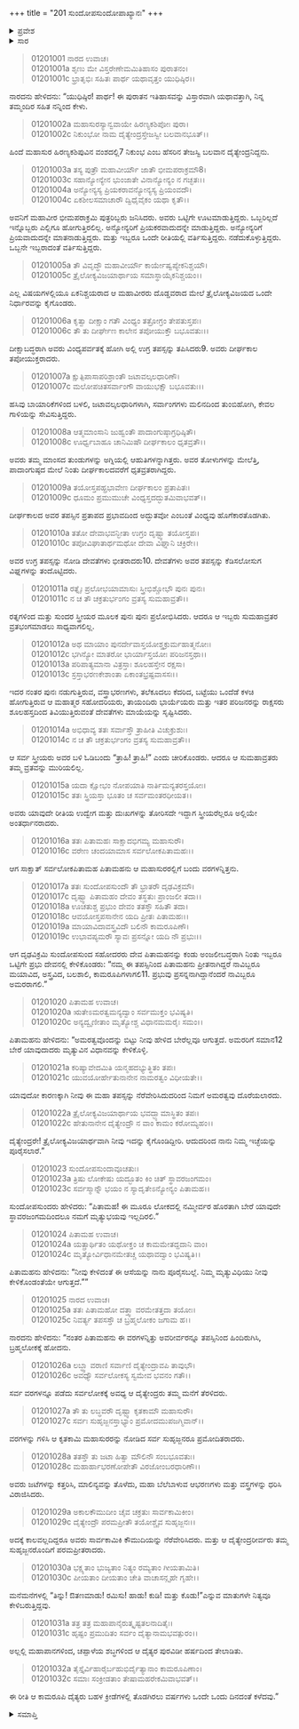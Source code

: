+++
title = "201 ಸುಂದೋಪಸುಂದೋಪಾಖ್ಯಾನಃ"
+++

<details><summary>ಪ್ರವೇಶ</summary>


।।   ಓಂ ಓಂ ನಮೋ ನಾರಾಯಣಾಯ।।   ಶ್ರೀ ವೇದವ್ಯಾಸಾಯ ನಮಃ ।।

ಶ್ರೀ ಕೃಷ್ಣದ್ವೈಪಾಯನ ವೇದವ್ಯಾಸ ವಿರಚಿತ  

**ಶ್ರೀ ಮಹಾಭಾರತ**

**ಆದಿ ಪರ್ವ**

**ಅರ್ಜುನವನವಾಸ ಪರ್ವ**

**ಅಧ್ಯಾಯ 201**

</details>


<details><summary>ಸಾರ</summary>

ರಾಕ್ಷಸ ಹಿರಣ್ಯಕಶಿಪುವಿನ ವಂಶದಲ್ಲಿ ನಿಕುಂಭನಿಗೆ ಸುಂದ-ಉಪಸುಂದರೆಂಬ, ಅನ್ಯೋನ್ಯರಿಗೆ ಪ್ರಿಯವಾದುದನ್ನೇ ಮಾಡುತ್ತಿದ್ದ ಇಬ್ಬರು ಮಕ್ಕಳು ಜನಿಸಿದುದು (1-5). ಅಮರತ್ವಕ್ಕಾಗಿ ಅವರಿಬ್ಬರೂ ಘೋರತಪಸ್ಸನ್ನಾಚರಿಸಿದುದು ಮತ್ತು ಅವರೀರ್ವರ ಹೊರತಾಗಿ ಬೇರೆ ಯಾರೂ ಅವರ ಮೃತ್ಯುವಿಗೆ ಕಾರಣವಾಗಬಾರದೆಂಬ ವರವನ್ನು ಪಡೆಯುವುದು (6-26). ವರಮದದಿಂದ ಸಂತೋಷವನ್ನಾಚರಿಸಿದುದು (27-32).

</details>



> 01201001 ನಾರದ ಉವಾಚ।  
01201001a ಶೃಣು ಮೇ ವಿಸ್ತರೇಣೇಮಮಿತಿಹಾಸಂ ಪುರಾತನಂ।  
01201001c ಭ್ರಾತೃಭಿಃ ಸಹಿತಃ ಪಾರ್ಥ ಯಥಾವೃತ್ತಂ ಯುಧಿಷ್ಠಿರ।।

ನಾರದನು ಹೇಳಿದನು: “ಯುಧಿಷ್ಠಿರ! ಪಾರ್ಥ! ಈ ಪುರಾತನ ಇತಿಹಾಸವನ್ನು ವಿಸ್ತಾರವಾಗಿ ಯಥಾವತ್ತಾಗಿ, ನಿನ್ನ ತಮ್ಮಂದಿರ ಸಹಿತ ನನ್ನಿಂದ ಕೇಳು.

> 01201002a ಮಹಾಸುರಸ್ಯಾನ್ವವಾಯೇ ಹಿರಣ್ಯಕಶಿಪೋಃ ಪುರಾ।  
01201002c ನಿಕುಂಭೋ ನಾಮ ದೈತ್ಯೇಂದ್ರಸ್ತೇಜಸ್ವೀ ಬಲವಾನಭೂತ್।।

ಹಿಂದೆ ಮಹಾಸುರ ಹಿರಣ್ಯಕಶಿಪುವಿನ ವಂಶದಲ್ಲಿ7 ನಿಕುಂಭ ಎಂಬ ಹೆಸರಿನ ತೇಜಸ್ವಿ ಬಲವಾನ ದೈತ್ಯೇಂದ್ರನಿದ್ದನು.

> 01201003a ತಸ್ಯ ಪುತ್ರೌ ಮಹಾವೀರ್ಯೌ ಜಾತೌ ಭೀಮಪರಾಕ್ರಮೌ8।  
01201003c ಸಹಾನ್ಯೋನ್ಯೇನ ಭುಂಜಾತೇ ವಿನಾನ್ಯೋನ್ಯಂ ನ ಗಚ್ಛತಃ।।  
01201004a ಅನ್ಯೋನ್ಯಸ್ಯ ಪ್ರಿಯಕರಾವನ್ಯೋನ್ಯಸ್ಯ ಪ್ರಿಯಂವದೌ।  
01201004c ಏಕಶೀಲಸಮಾಚಾರೌ ದ್ವಿಧೈವೈಕಂ ಯಥಾ ಕೃತೌ।।

ಅವನಿಗೆ ಮಹಾವೀರ ಭೀಮಪರಾಕ್ರಮಿ ಪುತ್ರರಿಬ್ಬರು ಜನಿಸಿದರು. ಅವರು ಒಟ್ಟಿಗೇ ಊಟಮಾಡುತ್ತಿದ್ದರು. ಒಬ್ಬರಿಲ್ಲದೆ ಇನ್ನೊಬ್ಬರು ಎಲ್ಲಿಗೂ ಹೋಗುತ್ತಿರಲಿಲ್ಲ. ಅನ್ಯೋನ್ಯರಿಗೆ ಪ್ರಿಯಕರವಾದುದನ್ನೇ ಮಾಡುತ್ತಿದ್ದರು. ಅನ್ಯೋನ್ಯರಿಗೆ ಪ್ರಿಯವಾದುದನ್ನೇ ಮಾತನಾಡುತ್ತಿದ್ದರು. ಮತ್ತು ಇಬ್ಬರೂ ಒಂದೇ ರೀತಿಯಲ್ಲಿ ವರ್ತಿಸುತ್ತಿದ್ದರು. ನಡೆದುಕೊಳ್ಳುತ್ತಿದ್ದರು. ಒಬ್ಬನೇ ಇಬ್ಬರಾದಂತೆ ವರ್ತಿಸುತ್ತಿದ್ದರು.

> 01201005a ತೌ ವಿವೃದ್ಧೌ ಮಹಾವೀರ್ಯೌ ಕಾರ್ಯೇಷ್ವಪ್ಯೇಕನಿಶ್ಚಯೌ।  
01201005c ತ್ರೈಲೋಕ್ಯವಿಜಯಾರ್ಥಾಯ ಸಮಾಸ್ಥಾಯೈಕನಿಶ್ಚಯಂ।।

ಎಲ್ಲ ವಿಷಯಗಳಲ್ಲಿಯೂ ಏಕನಿಶ್ಚಯರಾದ ಆ ಮಹಾವೀರರು ದೊಡ್ಡವರಾದ ಮೇಲೆ ತ್ರೈಲೋಕ್ಯವಿಜಯದ ಒಂದೇ ನಿರ್ಧಾರವನ್ನು ಕೈಗೊಂಡರು.

> 01201006a ಕೃತ್ವಾ ದೀಕ್ಷಾಂ ಗತೌ ವಿಂಧ್ಯಂ ತತ್ರೋಗ್ರಂ ತೇಪತುಸ್ತಪಃ।  
01201006c ತೌ ತು ದೀರ್ಘೇಣ ಕಾಲೇನ ತಪೋಯುಕ್ತೌ ಬಭೂವತುಃ।।

ದೀಕ್ಷಾಬದ್ಧರಾಗಿ ಅವರು ವಿಂಧ್ಯಪರ್ವತಕ್ಕೆ ಹೋಗಿ ಅಲ್ಲಿ ಉಗ್ರ ತಪಸ್ಸನ್ನು ತಪಿಸಿದರು9. ಅವರು ದೀರ್ಘಕಾಲ ತಪೋಯುಕ್ತರಾದರು.

> 01201007a ಕ್ಷುತ್ಪಿಪಾಸಾಪರಿಶ್ರಾಂತೌ ಜಟಾವಲ್ಕಲಧಾರಿಣೌ।  
01201007c ಮಲೋಪಚಿತಸರ್ವಾಂಗೌ ವಾಯುಭಕ್ಷೌ ಬಭೂವತುಃ।।

ಹಸಿವು ಬಾಯಾರಿಕೆಗಳಿಂದ ಬಳಲಿ, ಜಟಾವಲ್ಕಲಧಾರಿಗಳಾಗಿ, ಸರ್ವಾಂಗಗಳು ಮಲಿನದಿಂದ ತುಂಬಿಹೋಗಿ, ಕೇವಲ ಗಾಳಿಯನ್ನು ಸೇವಿಸುತ್ತಿದ್ದರು.

> 01201008a ಆತ್ಮಮಾಂಸಾನಿ ಜುಹ್ವಂತೌ ಪಾದಾಂಗುಷ್ಠಾಗ್ರಧಿಷ್ಠಿತೌ।   
01201008c ಊರ್ಧ್ವಬಾಹೂ ಚಾನಿಮಿಷೌ ದೀರ್ಘಕಾಲಂ ಧೃತವ್ರತೌ।।

ಅವರು ತಮ್ಮ ಮಾಂಸದ ತುಂಡುಗಳನ್ನು ಅಗ್ನಿಯಲ್ಲಿ ಆಹುತಿಗಳನ್ನಾಗಿತ್ತರು. ಅವರ ತೋಳುಗಳನ್ನು ಮೇಲೆತ್ತಿ, ಪಾದಾಂಗುಷ್ಠದ ಮೇಲೆ ನಿಂತು ದೀರ್ಘಕಾಲದವರೆಗೆ ಧೃತವ್ರತರಾಗಿದ್ದರು.

> 01201009a ತಯೋಸ್ತಪಹ್ಪ್ರಭಾವೇಣ ದೀರ್ಘಕಾಲಂ ಪ್ರತಾಪಿತಃ।  
01201009c ಧೂಮಂ ಪ್ರಮುಮುಚೇ ವಿಂಧ್ಯಸ್ತದದ್ಭುತಮಿವಾಭವತ್।।

ದೀರ್ಘಕಾಲದ ಅವರ ತಪಸ್ಸಿನ ಪ್ರತಾಪದ ಪ್ರಭಾವದಿಂದ ಅದ್ಭುತವೋ ಎಂಬಂತೆ ವಿಂಧ್ಯವು ಹೊಗೆಕಾರತೊಡಗಿತು.

> 01201010a ತತೋ ದೇವಾಭವನ್ಭೀತಾ ಉಗ್ರಂ ದೃಷ್ಟ್ವಾ ತಯೋಸ್ತಪಃ।  
01201010c ತಪೋವಿಘಾತಾರ್ಥಮಥೋ ದೇವಾ ವಿಘ್ನಾನಿ ಚಕ್ರಿರೇ।।

ಅವರ ಉಗ್ರ ತಪಸ್ಸನ್ನು ನೋಡಿ ದೇವತೆಗಳು ಭೀತರಾದರು10. ದೇವತೆಗಳು ಅವರ ತಪಸ್ಸನ್ನು ಕೆಡಿಸಲೋಸುಗ ವಿಘ್ನಗಳನ್ನು ತಂದೊಟ್ಟಿದರು.

> 01201011a ರತ್ನೈಃ ಪ್ರಲೋಭಯಾಮಾಸುಃ ಸ್ತ್ರೀಭಿಶ್ಚೋಭೌ ಪುನಃ ಪುನಃ।  
01201011c ನ ಚ ತೌ ಚಕ್ರತುರ್ಭಂಗಂ ವ್ರತಸ್ಯ ಸುಮಹಾವ್ರತೌ।।

ರತ್ನಗಳಿಂದ ಮತ್ತು ಸುಂದರ ಸ್ತ್ರೀಯರ ಮೂಲಕ ಪುನಃ ಪುನಃ ಪ್ರಲೋಭಿಸಿದರು. ಆದರೂ ಆ ಇಬ್ಬರು ಸುಮಹಾವ್ರತರ ವ್ರತಭಂಗಮಾಡಲು ಸಾಧ್ಯವಾಗಲಿಲ್ಲ.

> 01201012a ಅಥ ಮಾಯಾಂ ಪುನರ್ದೇವಾಸ್ತಯೋಶ್ಚಕ್ರುರ್ಮಹಾತ್ಮನೋಃ।  
01201012c ಭಗಿನ್ಯೋ ಮಾತರೋ ಭಾರ್ಯಾಸ್ತಯೋಃ ಪರಿಜನಸ್ತಥಾ।।  
01201013a ಪರಿಪಾತ್ಯಮಾನಾ ವಿತ್ರಸ್ತಾಃ ಶೂಲಹಸ್ತೇನ ರಕ್ಷಸಾ।   
01201013c ಸ್ರಸ್ತಾಭರಣಕೇಶಾಂತಾ ಏಕಾಂತಭ್ರಷ್ಟವಾಸಸಃ।।

ಇದರ ನಂತರ ಪುನಃ ನಡುಗುತ್ತಿರುವ, ವಸ್ತ್ರಾಭರಣಗಳು, ತಲೆಕೂದಲು ಕೆದರಿದ, ಬಟ್ಟೆಯು ಒಂದೆಡೆ ಕಳಚಿ ಹೋಗುತ್ತಿರುವ ಆ ಮಹಾತ್ಮರ ಸಹೋದರಿಯರು, ತಾಯಂದಿರು ಭಾರ್ಯೆಯರು ಮತ್ತು ಇತರ ಪರಿಜನರನ್ನು ರಾಕ್ಷಸರು ಶೂಲಹಸ್ತದಿಂದ ತಿವಿಯುತ್ತಿರುವಂತೆ ದೇವತೆಗಳು ಮಾಯೆಯನ್ನು ಸೃಷ್ಟಿಸಿದರು.

> 01201014a ಅಭಿಧಾವ್ಯ ತತಃ ಸರ್ವಾಸ್ತೌ ತ್ರಾಹೀತಿ ವಿಚುಕ್ರುಶುಃ।  
01201014c ನ ಚ ತೌ ಚಕ್ರತುರ್ಭಂಗಂ ವ್ರತಸ್ಯ ಸುಮಹಾವ್ರತೌ।।

ಆ ಸರ್ವ ಸ್ತ್ರೀಯರು ಅವರ ಬಳಿ ಓಡಿಬಂದು “ತ್ರಾಹಿ! ತ್ರಾಹಿ!” ಎಂದು ಚೀರಿಕೊಂಡರು. ಆದರೂ ಆ ಸುಮಹಾವ್ರತರು ತಮ್ಮ ವ್ರತವನ್ನು ಮುರಿಯಲಿಲ್ಲ.

> 01201015a ಯದಾ ಕ್ಷೋಭಂ ನೋಪಯಾತಿ ನಾರ್ತಿಮನ್ಯತರಸ್ತಯೋಃ।  
01201015c ತತಃ ಸ್ತ್ರಿಯಸ್ತಾ ಭೂತಂ ಚ ಸರ್ವಮಂತರಧೀಯತ।।

ಅವರು ಯಾವುದೇ ರೀತಿಯ ಉದ್ವೇಗ ಮತ್ತು ದುಃಖಗಳನ್ನು ತೋರಿಸದೇ ಇದ್ದಾಗ ಸ್ತ್ರೀಯರೆಲ್ಲರೂ ಅಲ್ಲಿಯೇ ಅಂತರ್ಧಾನರಾದರು.

> 01201016a ತತಃ ಪಿತಾಮಹಃ ಸಾಕ್ಷಾದಭಿಗಮ್ಯ ಮಹಾಸುರೌ।  
01201016c ವರೇಣ ಚಂದಯಾಮಾಸ ಸರ್ವಲೋಕಪಿತಾಮಹಃ।।

ಆಗ ಸಾಕ್ಷಾತ್ ಸರ್ವಲೋಕಪಿತಾಮಹ ಪಿತಾಮಹನು ಆ ಮಹಾಸುರರಲ್ಲಿಗೆ ಬಂದು ವರಗಳನ್ನಿತ್ತನು.

> 01201017a ತತಃ ಸುಂದೋಪಸುಂದೌ ತೌ ಭ್ರಾತರೌ ದೃಢವಿಕ್ರಮೌ।  
01201017c ದೃಷ್ಟ್ವಾ ಪಿತಾಮಹಂ ದೇವಂ ತಸ್ಥತುಃ ಪ್ರಾಂಜಲೀ ತದಾ।।   
01201018a ಊಚತುಶ್ಚ ಪ್ರಭುಂ ದೇವಂ ತತಸ್ತೌ ಸಹಿತೌ ತದಾ।  
01201018c ಆವಯೋಸ್ತಪಸಾನೇನ ಯದಿ ಪ್ರೀತಃ ಪಿತಾಮಹಃ।।  
01201019a ಮಾಯಾವಿದಾವಸ್ತ್ರವಿದೌ ಬಲಿನೌ ಕಾಮರೂಪಿಣೌ।  
01201019c ಉಭಾವಪ್ಯಮರೌ ಸ್ಯಾವಃ ಪ್ರಸನ್ನೋ ಯದಿ ನೌ ಪ್ರಭುಃ।।

ಆಗ ದೃಢವಿಕ್ರಮಿ ಸುಂದೋಪಸುಂದ ಸಹೋದರರು ದೇವ ಪಿತಾಮಹನನ್ನು ಕಂಡು ಅಂಜಲೀಬದ್ಧರಾಗಿ ನಿಂತು ಇಬ್ಬರೂ ಒಟ್ಟಿಗೇ ಪ್ರಭು ದೇವನಲ್ಲಿ ಕೇಳಿಕೊಂಡರು: “ನಮ್ಮ ಈ ತಪಸ್ಸಿನಿಂದ ಪಿತಾಮಹನು ಪ್ರೀತನಾಗಿದ್ದರೆ ನಾವಿಬ್ಬರೂ ಮಯಾವಿದ, ಅಸ್ತ್ರವಿದ, ಬಲಶಾಲಿ, ಕಾಮರೂಪಿಗಳಾಗಲಿ11. ಪ್ರಭುವು ಪ್ರಸನ್ನನಾಗಿದ್ದಾನೆಂದರೆ ನಾವಿಬ್ಬರೂ ಅಮರರಾಗಲಿ.”

> 01201020 ಪಿತಾಮಹ ಉವಾಚ।  
01201020a ಋತೇಽಮರತ್ವಮನ್ಯದ್ವಾಂ ಸರ್ವಮುಕ್ತಂ ಭವಿಷ್ಯತಿ।  
01201020c ಅನ್ಯದ್ವೃಣೀತಾಂ ಮೃತ್ಯೋಶ್ಚ ವಿಧಾನಮಮರೈಃ ಸಮಂ।।

ಪಿತಾಮಹನು ಹೇಳಿದನು: “ಅಮರತ್ವವೊಂದನ್ನು ಬಿಟ್ಟು ನೀವು ಹೇಳಿದ ಬೇರೆಲ್ಲವೂ ಆಗುತ್ತದೆ. ಅಮರರಿಗೆ ಸಮಾನ12 ಬೇರೆ ಯಾವುದಾದರು ಮೃತ್ಯುವಿನ ವಿಧಾನವನ್ನು ಕೇಳಿಕೊಳ್ಳಿ.

> 01201021a ಕರಿಷ್ಯಾವೇದಮಿತಿ ಯನ್ಮಹದಭ್ಯುತ್ಥಿತಂ ತಪಃ।  
01201021c ಯುವಯೋರ್ಹೇತುನಾನೇನ ನಾಮರತ್ವಂ ವಿಧೀಯತೇ।।

ಯಾವುದೋ ಕಾರಣಕ್ಕಾಗಿ ನೀವು ಈ ಮಹಾ ತಪಸ್ಸನ್ನು ನೆರೆವೇರಿಸಿದುದರಿಂದ ನಿಮಗೆ ಅಮರತ್ವವು ದೊರೆಯಲಾರದು.

> 01201022a ತ್ರೈಲೋಕ್ಯವಿಜಯಾರ್ಥಾಯ ಭವದ್ಭ್ಯಾಮಾಸ್ಥಿತಂ ತಪಃ।   
01201022c ಹೇತುನಾನೇನ ದೈತ್ಯೇಂದ್ರೌ ನ ವಾಂ ಕಾಮಂ ಕರೋಮ್ಯಹಂ।।

ದೈತ್ಯೇಂದ್ರರೇ! ತ್ರೈಲೋಕ್ಯವಿಜಯಾರ್ಥವಾಗಿ ನೀವು ಇದನ್ನು ಕೈಗೊಂಡಿದ್ದೀರಿ. ಆದುದರಿಂದ ನಾನು ನಿಮ್ಮ ಇಚ್ಛೆಯನ್ನು ಪೂರೈಸಲಾರೆ.”

> 01201023 ಸುಂದೋಪಸುಂದಾವೂಚತುಃ।  
01201023a ತ್ರಿಷು ಲೋಕೇಷು ಯದ್ಭೂತಂ ಕಿಂ ಚಿತ್ ಸ್ಥಾವರಜಂಗಮಂ।  
01201023c ಸರ್ವಸ್ಮಾನ್ನೌ ಭಯಂ ನ ಸ್ಯಾದೃತೇಽನ್ಯೋನ್ಯಂ ಪಿತಾಮಹ।।

ಸುಂದೋಪಸುಂದರು ಹೇಳಿದರು: “ಪಿತಾಮಹ! ಈ ಮೂರೂ ಲೋಕದಲ್ಲಿ ನಮ್ಮೀರ್ವರ ಹೊರತಾಗಿ ಬೇರೆ ಯಾವುದೇ ಸ್ಥಾವರಜಂಗಮದಿಂದಲೂ ನಮಗೆ ಮೃತ್ಯುಭಯವು ಇಲ್ಲದಿರಲಿ.”

> 01201024 ಪಿತಾಮಹ ಉವಾಚ।  
01201024a ಯತ್ಪ್ರಾರ್ಥಿತಂ ಯಥೋಕ್ತಂ ಚ ಕಾಮಮೇತದ್ದದಾನಿ ವಾಂ।  
01201024c ಮೃತ್ಯೋರ್ವಿಧಾನಮೇತಚ್ಚ ಯಥಾವದ್ವಾಂ ಭವಿಷ್ಯತಿ।।

ಪಿತಾಮಹನು ಹೇಳಿದನು: “ನೀವು ಕೇಳಿದಂತೆ ಈ ಆಸೆಯನ್ನು ನಾನು ಪೂರೈಸಬಲ್ಲೆ. ನಿಮ್ಮ ಮೃತ್ಯುವಿಧಿಯು ನೀವು ಕೇಳಿಕೊಂಡಂತೆಯೇ ಆಗುತ್ತದೆ.””

> 01201025 ನಾರದ ಉವಾಚ।  
01201025a ತತಃ ಪಿತಾಮಹೋ ದತ್ತ್ವಾ ವರಮೇತತ್ತದಾ ತಯೋಃ।  
01201025c ನಿವರ್ತ್ಯ ತಪಸಸ್ತೌ ಚ ಬ್ರಹ್ಮಲೋಕಂ ಜಗಾಮ ಹ।।

ನಾರದನು ಹೇಳಿದನು: “ನಂತರ ಪಿತಾಮಹನು ಈ ವರಗಳನ್ನಿತ್ತು ಅವರೀರ್ವರನ್ನೂ ತಪಸ್ಸಿನಿಂದ ಹಿಂದಿರುಗಿಸಿ, ಬ್ರಹ್ಮಲೋಕಕ್ಕೆ ಹೋದನು.

> 01201026a ಲಬ್ಧ್ವಾ ವರಾಣಿ ಸರ್ವಾಣಿ ದೈತ್ಯೇಂದ್ರಾವಪಿ ತಾವುಭೌ।  
01201026c ಅವಧ್ಯೌ ಸರ್ವಲೋಕಸ್ಯ ಸ್ವಮೇವ ಭವನಂ ಗತೌ।।

ಸರ್ವ ವರಗಳನ್ನೂ ಪಡೆದು ಸರ್ವಲೋಕಕ್ಕೆ ಅವಧ್ಯ ಆ ದೈತ್ಯೇಂದ್ರರು ತಮ್ಮ ಮನೆಗೆ ತೆರಳಿದರು.

> 01201027a ತೌ ತು ಲಬ್ಧವರೌ ದೃಷ್ಟ್ವಾ ಕೃತಕಾಮೌ ಮಹಾಸುರೌ।  
01201027c ಸರ್ವಃ ಸುಹೃಜ್ಜನಸ್ತಾಭ್ಯಾಂ ಪ್ರಮೋದಮುಪಜಗ್ಮಿವಾನ್।।

ವರಗಳನ್ನು ಗಳಿಸಿ ಆ ಕೃತಕಾಮಿ ಮಹಾಸುರರನ್ನು ನೋಡಿದ ಸರ್ವ ಸುಹೃಜ್ಜನರೂ ಪ್ರಮೋದಿತರಾದರು.

> 01201028a ತತಸ್ತೌ ತು ಜಟಾ ಹಿತ್ವಾ ಮೌಲಿನೌ ಸಂಬಭೂವತುಃ।  
01201028c ಮಹಾರ್ಹಾಭರಣೋಪೇತೌ ವಿರಜೋಂಬರಧಾರಿಣೌ।।

ಅವರು ಜಟೆಗಳನ್ನು ಕತ್ತರಿಸಿ, ಮಾಲಿನ್ಯವನ್ನು ತೊಳೆದು, ಮಹಾ ಬೆಲೆಬಾಳುವ ಆಭರಣಗಳು ಮತ್ತು ವಸ್ತ್ರಗಳನ್ನು ಧರಿಸಿ ವಿರಾಜಿಸಿದರು.

> 01201029a ಅಕಾಲಕೌಮುದೀಂ ಚೈವ ಚಕ್ರತುಃ ಸಾರ್ವಕಾಮಿಕೀಂ।  
01201029c ದೈತ್ಯೇಂದ್ರೌ ಪರಮಪ್ರೀತೌ ತಯೋಶ್ಚೈವ ಸುಹೃಜ್ಜನಃ।।

ಅದಕ್ಕೆ ಕಾಲವಲ್ಲದಿದ್ದರೂ ಅವರು ಸಾರ್ವಕಾಮಿಕಿ ಕೌಮುದಿಯನ್ನು ನೆರೆವೇರಿಸಿದರು. ಮತ್ತು ಆ ದೈತ್ಯೇಂದ್ರರೀರ್ವರು ತಮ್ಮ ಸುಹೃಜ್ಜನರೊಂದಿಗೆ ಪರಮಪ್ರೀತರಾದರು.

> 01201030a ಭಕ್ಷ್ಯತಾಂ ಭುಜ್ಯತಾಂ ನಿತ್ಯಂ ರಮ್ಯತಾಂ ಗೀಯತಾಮಿತಿ।  
01201030c ಪೀಯತಾಂ ದೀಯತಾಂ ಚೇತಿ ವಾಚಾಸನ್ಗೃಹೇ ಗೃಹೇ।।

ಮನೆಮನೆಗಳಲ್ಲಿ “ತಿನ್ನು! ಔತಣಮಾಡು! ರಮಿಸು! ಹಾಡು! ಕುಡಿ! ಮತ್ತು ಕೊಡು!”ಎನ್ನುವ ಮಾತುಗಳೇ ನಿತ್ಯವೂ ಕೇಳಿಬರುತ್ತಿದ್ದವು.

> 01201031a ತತ್ರ ತತ್ರ ಮಹಾಪಾನೈರುತ್ಕೃಷ್ಟತಲನಾದಿತೈಃ।  
01201031c ಹೃಷ್ಟಂ ಪ್ರಮುದಿತಂ ಸರ್ವಂ ದೈತ್ಯಾನಾಮಭವತ್ಪುರಂ।।

ಅಲ್ಲಲ್ಲಿ ಮಹಾಪಾನಗಳಿಂದ, ಚಪ್ಪಾಳೆಯ ಶಬ್ಧಗಳಿಂದ ಆ ದೈತ್ಯರ ಪುರವಿಡೀ ಹರ್ಷದಿಂದ ತೇಲಾಡಿತು.

> 01201032a ತೈಸ್ತೈರ್ವಿಹಾರೈರ್ಬಹುಭಿರ್ದೈತ್ಯಾನಾಂ ಕಾಮರೂಪಿಣಾಂ।  
01201032c ಸಮಾಃ ಸಂಕ್ರೀಡತಾಂ ತೇಷಾಮಹರೇಕಮಿವಾಭವತ್।।

ಈ ರೀತಿ ಆ ಕಾಮರೂಪಿ ದೈತ್ಯರು ಬಹಳ ಕ್ರೀಡೆಗಳಲ್ಲಿ ತೊಡಗಿರಲು ವರ್ಷಗಳು ಒಂದೇ ಒಂದು ದಿನದಂತೆ ಕಳೆದವು.”

<details><summary>ಸಮಾಪ್ತಿ</summary>


ಇತಿ ಶ್ರೀಮಹಾಭಾರತೇ ಆದಿಪರ್ವಣಿ ಅರ್ಜುನವನವಾಸಪರ್ವಣಿ ಸುಂದೋಪಸುಂದೋಪಾಖ್ಯಾನೇ ಏಕಾಧಿಕದ್ವಿಶತತಮೋಽಧ್ಯಾಯಃ।।  
ಇದು ಶ್ರೀಮಹಾಭಾರತದ ಆದಿಪರ್ವದಲ್ಲಿ ಅರ್ಜುನವನವಾಸಪರ್ವದಲ್ಲಿ ಸುಂದೋಪಸುಂದೋಪಾಖ್ಯಾನದಲ್ಲಿ ಇನ್ನೂರ ಒಂದನೆಯ ಅಧ್ಯಾಯವು.




</details>

